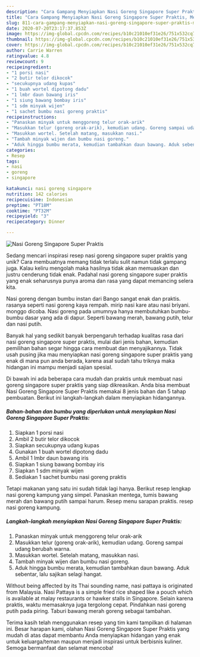 ```yaml
---
description: "Cara Gampang Menyiapkan Nasi Goreng Singapore Super Praktis, Menggugah Selera"
title: "Cara Gampang Menyiapkan Nasi Goreng Singapore Super Praktis, Menggugah Selera"
slug: 811-cara-gampang-menyiapkan-nasi-goreng-singapore-super-praktis-menggugah-selera
date: 2020-07-20T23:17:37.853Z
image: https://img-global.cpcdn.com/recipes/b10c21010ef31e26/751x532cq70/nasi-goreng-singapore-super-praktis-foto-resep-utama.jpg
thumbnail: https://img-global.cpcdn.com/recipes/b10c21010ef31e26/751x532cq70/nasi-goreng-singapore-super-praktis-foto-resep-utama.jpg
cover: https://img-global.cpcdn.com/recipes/b10c21010ef31e26/751x532cq70/nasi-goreng-singapore-super-praktis-foto-resep-utama.jpg
author: Carrie Warren
ratingvalue: 4.8
reviewcount: 9
recipeingredient:
- "1 porsi nasi"
- "2 butir telor dikocok"
- "secukupnya udang kupas"
- "1 buah wortel dipotong dadu"
- "1 lmbr daun bawang iris"
- "1 siung bawang bombay iris"
- "1 sdm minyak wijen"
- "1 sachet bumbu nasi goreng praktis"
recipeinstructions:
- "Panaskan minyak untuk menggoreng telur orak-arik"
- "Masukkan telur (goreng orak-arik), kemudian udang. Goreng sampai udang berubah warna."
- "Masukkan wortel. Setelah matang, masukkan nasi."
- "Tambah minyak wijen dan bumbu nasi goreng."
- "Aduk hingga bumbu merata, kemudian tambahkan daun bawang. Aduk sebentar, lalu sajikan selagi hangat."
categories:
- Resep
tags:
- nasi
- goreng
- singapore

katakunci: nasi goreng singapore 
nutrition: 142 calories
recipecuisine: Indonesian
preptime: "PT18M"
cooktime: "PT32M"
recipeyield: "3"
recipecategory: Dinner

---
```



![Nasi Goreng Singapore Super Praktis](https://img-global.cpcdn.com/recipes/b10c21010ef31e26/751x532cq70/nasi-goreng-singapore-super-praktis-foto-resep-utama.jpg)

Sedang mencari inspirasi resep nasi goreng singapore super praktis yang unik? Cara membuatnya memang tidak terlalu sulit namun tidak gampang juga. Kalau keliru mengolah maka hasilnya tidak akan memuaskan dan justru cenderung tidak enak. Padahal nasi goreng singapore super praktis yang enak seharusnya punya aroma dan rasa yang dapat memancing selera kita.

Nasi goreng dengan bumbu instan dari Bango sangat enak dan praktis. rasanya seperti nasi goreng kaya rempah. mirip nasi kare atau nasi briyani. monggo dicoba. Nasi goreng pada umumnya hanya membutuhkan bumbu-bumbu dasar yang ada di dapur. Seperti bawang merah, bawang putih, telur dan nasi putih.

Banyak hal yang sedikit banyak berpengaruh terhadap kualitas rasa dari nasi goreng singapore super praktis, mulai dari jenis bahan, kemudian pemilihan bahan segar hingga cara membuat dan menyajikannya. Tidak usah pusing jika mau menyiapkan nasi goreng singapore super praktis yang enak di mana pun anda berada, karena asal sudah tahu triknya maka hidangan ini mampu menjadi sajian spesial.


Di bawah ini ada beberapa cara mudah dan praktis untuk membuat nasi goreng singapore super praktis yang siap dikreasikan. Anda bisa membuat Nasi Goreng Singapore Super Praktis memakai 8 jenis bahan dan 5 tahap pembuatan. Berikut ini langkah-langkah dalam menyiapkan hidangannya.

<!--inarticleads1-->

##### Bahan-bahan dan bumbu yang diperlukan untuk menyiapkan Nasi Goreng Singapore Super Praktis:

1. Siapkan 1 porsi nasi
1. Ambil 2 butir telor dikocok
1. Siapkan secukupnya udang kupas
1. Gunakan 1 buah wortel dipotong dadu
1. Ambil 1 lmbr daun bawang iris
1. Siapkan 1 siung bawang bombay iris
1. Siapkan 1 sdm minyak wijen
1. Sediakan 1 sachet bumbu nasi goreng praktis


Tetapi makanan yang satu ini sudah tidak lagi hanya. Berikut resep lengkap nasi goreng kampung yang simpel. Panaskan mentega, tumis bawang merah dan bawang putih sampai harum. Resep menu sarapan praktis. resep nasi goreng kampung. 

<!--inarticleads2-->

##### Langkah-langkah menyiapkan Nasi Goreng Singapore Super Praktis:

1. Panaskan minyak untuk menggoreng telur orak-arik
1. Masukkan telur (goreng orak-arik), kemudian udang. Goreng sampai udang berubah warna.
1. Masukkan wortel. Setelah matang, masukkan nasi.
1. Tambah minyak wijen dan bumbu nasi goreng.
1. Aduk hingga bumbu merata, kemudian tambahkan daun bawang. Aduk sebentar, lalu sajikan selagi hangat.


Without being affected by its Thai sounding name, nasi pattaya is originated from Malaysia. Nasi Pattaya is a simple fried rice shaped like a pouch which is available at malay restaurants or hawker stalls in Singapore. Selain karena praktis, waktu memasaknya juga tergolong cepat. Pindahkan nasi goreng putih pada piring. Taburi bawang merah goreng sebagai tambahan. 

Terima kasih telah menggunakan resep yang tim kami tampilkan di halaman ini. Besar harapan kami, olahan Nasi Goreng Singapore Super Praktis yang mudah di atas dapat membantu Anda menyiapkan hidangan yang enak untuk keluarga/teman maupun menjadi inspirasi untuk berbisnis kuliner. Semoga bermanfaat dan selamat mencoba!
